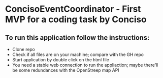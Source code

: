 # ConcisoEventCoordinator - First MVP for a coding task by Conciso
## To run this application follow the instructions:
* Clone repo
* Check if all files are on your machine; compare with the GH repo
* Start application by double click on the html file
* You need a stable web connection to run the appliaction; maybe there'll be some redundances with the OpenStreep map API
